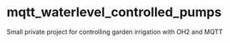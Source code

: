 # mqtt_waterlevel_controlled_pumps
Small private project for controlling garden irrigation with OH2 and MQTT
